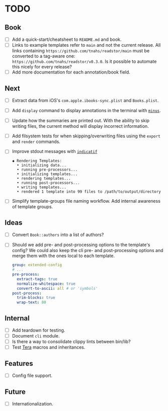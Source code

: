 # TODO

## Book

- [ ] Add a quick-start/cheatsheet to `README.md` and book.
- [ ] Links to example templates refer to `main` and not the current release.
      All links containing `https://github.com/tnahs/readstor/main` must be
      converted to a tag-aware one: `https://github.com/tnahs/readstor/v0.3.0`.
      Is it possible to automate this nicely for every release?
- [ ] Add more documentation for each annotation/book field.

## Next

- [ ] Extract data from iOS's `com.apple.ibooks-sync.plist` and `Books.plist`.
- [ ] Add `display` command to display annotations in the terminal with
      [`minus`][minus].
- [ ] Update how the summaries are printed out. With the ability to skip
      writing files, the current method will display incorrect information.
- [ ] Add filsystem tests for when skipping/overwriting files using the
      `export` and `render` commands.
- [ ] Improve stdout messages with [`indicatif`][indicatif]

  ```plaintext
  ◆ Rendering Templates:
    • initializing data...
    • running pre-processors...
    • initializing templates...
    • rendering templates...
    • running post-processors...
    • writing templates...
    • rendered 1 template into 99 files to /path/to/output/directory
  ```

- [ ] Simplify template-groups file naming workflow. Add internal awareness of
      template groups.

## Ideas

- [ ] Convert `Book::authors` into a list of authors?
- [ ] Should we add pre- and post-processing options to the template's config?
      We could also keep the cli pre- and post-processing options and merge
      them with the ones local to each template.

  ```yaml
  group: extended-config
  # ...
  pre-process:
    extract-tags: true
    normalize-whitespace: true
    convert-to-ascii: all # or 'symbols'
  post-process:
    trim-blocks: true
    wrap-text: 80
  ```

## Internal

- [ ] Add teardown for testing.
- [ ] Document `cli` module.
- [ ] Is there a way to consolidate clippy lints between bin/lib?
- [ ] Test [Tera][tera] macros and inheritances.

## Features

- [ ] Config file support.

## Future

- [ ] Internationalization.

[fern]: https://docs.rs/fern/latest/fern/
[indicatif]: https://docs.rs/indicatif/latest/indicatif/
[minus]: https://docs.rs/minus/latest/minus/
[tera]: https://tera.netlify.app/

